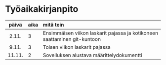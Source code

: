 # Työaikakirjanpito #

| päivä | aika | mitä tein  |
| :----:|:-----| :-----|
| 2.11. | 3    | Ensimmäisen viikon laskarit pajassa ja kotikoneen saattaminen git-kuntoon |
| 9.11. | 3    | Toisen viikon laskarit pajassa |
| 11.11. | 2    | Sovelluksen alustava määrittelydokumentti |
